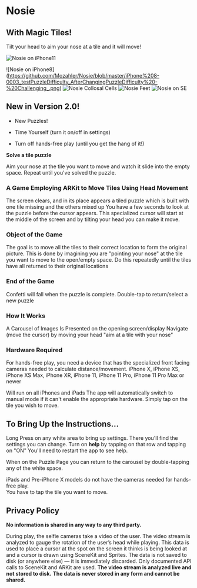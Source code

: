 # Nosie

## With Magic Tiles!

Tilt your head to aim your nose at a tile and it will move!

![Nosie on iPhone11](https://github.com/Mozahler/Nosie/blob/master/iPhone%2011%20Pro-0004_snapshotSizesapp:mainView:_Carousel%20with%20collosal%20cell%20size_.png)

![Nosie on iPhone8] (https://github.com/Mozahler/Nosie/blob/master/iPhone%208-0003_testPuzzleDifficulty_AfterChangingPuzzleDifficulty%20-%20Challenging_.png)
![Nosie Collosal Cells](https://github.com/Mozahler/Nosie/blob/master/iPhone%208-0004_snapshotSizesapp:mainView:_Carousel%20with%20collosal%20cell%20size_.png)
![Nosie Feet](https://github.com/Mozahler/Nosie/blob/master/iPhone%208-0004_testPuzzleDifficulty_AfterChangingPuzzleDifficulty%20-%20Impossible%20nearly_.png)
![Nosie on SE](https://github.com/Mozahler/Nosie/blob/master/iPhone%20SE-0002_snapshotSizesapp:mainView:_Carousel%20with%20small%20cell%20size_.png)


## New in Version 2.0!

- New Puzzles!

- Time Yourself (turn it on/off in settings)

- Turn off hands-free play (until you get the hang of it!)

**Solve a tile puzzle**
 
 Aim your nose at the tile you want to move and watch it slide into the empty space.
 Repeat until you've solved the puzzle.
 
 
### A Game Employing ARKit to Move Tiles Using Head Movement

The screen clears, and in its place appears a tiled puzzle which is built with one tile missing and the others mixed up
You have a few seconds to look at the puzzle before the cursor appears.
This specialized cursor will start at the middle of the screen and by tilting your head you can make it move.

### Object of the Game
The goal  is to move all the tiles to their correct location to form the original picture.
This is done by imagining you are "pointing your nose" at the tile you want to move to the open/empty space.
Do this repeatedly until the tiles have all returned to their original locations

### End of the Game
Confetti will fall when the puzzle is complete.
Double-tap to return/select a new puzzle

### How It Works
A Carousel of Images Is Presented on the opening screen/display
Navigate (move the cursor) by moving your head "aim at a tile with your nose"

### Hardware Required

For hands-free play, you need a device that has the specialized front facing cameras needed to calculate distance/movement.
iPhone X, iPhone XS, iPhone XS Max, iPhone XR, iPhone 11, iPhone 11 Pro, iPhone 11 Pro Max  or newer

Will run on all iPhones and iPads
The app will automatically switch to manual mode if it can't enable the appropriate hardware.
Simply tap on the tile you wish to move.


## To Bring Up the Instructions...

Long Press on any white area to bring up settings.
There you'll find the settings you can change.
Turn on **help** by tapping on that row and tapping on "ON"
You'll need to restart the app to see help. 

When on the Puzzle Page you can return to the carousel by double-tapping any of the white space.

iPads and Pre-iPhone X models do not have the cameras needed for hands-free play.  
You have to tap the tile you want to move.

## Privacy Policy

**No information is shared in any way to any third party.**

During play, the selfie cameras take a video of the user. The video stream is analyzed to gauge the rotation of the user’s head while playing. This data is used to place a cursor at the spot on the screen it thinks is being looked at and a cursor is drawn using SceneKit and Sprites. The data is not saved to disk (or anywhere else) — it is immediately discarded. Only documented API calls to SceneKit and ARKit are used.
**The video stream is analyzed live and not stored to disk.**
**The data is never stored in any form and cannot be shared.**
